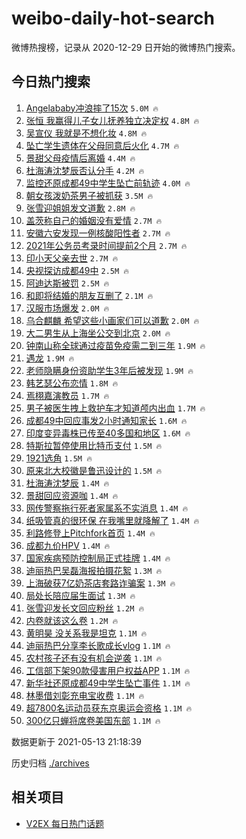 # weibo-daily-hot-search

微博热搜榜，记录从 2020-12-29 日开始的微博热门搜索。

## 今日热门搜索

<!-- BEGIN -->

1. [Angelababy冲浪摔了15次](https://s.weibo.com/weibo?q=%23Angelababy%E5%86%B2%E6%B5%AA%E6%91%94%E4%BA%8615%E6%AC%A1%23&Refer=top) `5.0M 🔥`
1. [张恒 我赢得儿子女儿抚养独立决定权](https://s.weibo.com/weibo?q=%E5%BC%A0%E6%81%92%20%E6%88%91%E8%B5%A2%E5%BE%97%E5%84%BF%E5%AD%90%E5%A5%B3%E5%84%BF%E6%8A%9A%E5%85%BB%E7%8B%AC%E7%AB%8B%E5%86%B3%E5%AE%9A%E6%9D%83&Refer=top) `4.8M 🔥`
1. [吴宣仪 我就是不想化妆](https://s.weibo.com/weibo?q=%E5%90%B4%E5%AE%A3%E4%BB%AA%20%E6%88%91%E5%B0%B1%E6%98%AF%E4%B8%8D%E6%83%B3%E5%8C%96%E5%A6%86&Refer=top) `4.8M 🔥`
1. [坠亡学生遗体在父母同意后火化](https://s.weibo.com/weibo?q=%23%E5%9D%A0%E4%BA%A1%E5%AD%A6%E7%94%9F%E9%81%97%E4%BD%93%E5%9C%A8%E7%88%B6%E6%AF%8D%E5%90%8C%E6%84%8F%E5%90%8E%E7%81%AB%E5%8C%96%23&Refer=top) `4.7M 🔥`
1. [景甜父母疫情后离婚](https://s.weibo.com/weibo?q=%23%E6%99%AF%E7%94%9C%E7%88%B6%E6%AF%8D%E7%96%AB%E6%83%85%E5%90%8E%E7%A6%BB%E5%A9%9A%23&Refer=top) `4.4M 🔥`
1. [杜海涛沈梦辰否认分手](https://s.weibo.com/weibo?q=%23%E6%9D%9C%E6%B5%B7%E6%B6%9B%E6%B2%88%E6%A2%A6%E8%BE%B0%E5%90%A6%E8%AE%A4%E5%88%86%E6%89%8B%23&Refer=top) `4.2M 🔥`
1. [监控还原成都49中学生坠亡前轨迹](https://s.weibo.com/weibo?q=%23%E7%9B%91%E6%8E%A7%E8%BF%98%E5%8E%9F%E6%88%90%E9%83%BD49%E4%B8%AD%E5%AD%A6%E7%94%9F%E5%9D%A0%E4%BA%A1%E5%89%8D%E8%BD%A8%E8%BF%B9%23&Refer=top) `4.0M 🔥`
1. [朝女孩泼奶茶男子被抓获](https://s.weibo.com/weibo?q=%23%E6%9C%9D%E5%A5%B3%E5%AD%A9%E6%B3%BC%E5%A5%B6%E8%8C%B6%E7%94%B7%E5%AD%90%E8%A2%AB%E6%8A%93%E8%8E%B7%23&Refer=top) `3.5M 🔥`
1. [张雪迎姐姐发文道歉](https://s.weibo.com/weibo?q=%23%E5%BC%A0%E9%9B%AA%E8%BF%8E%E5%A7%90%E5%A7%90%E5%8F%91%E6%96%87%E9%81%93%E6%AD%89%23&Refer=top) `2.8M 🔥`
1. [盖茨称自己的婚姻没有爱情](https://s.weibo.com/weibo?q=%23%E7%9B%96%E8%8C%A8%E7%A7%B0%E8%87%AA%E5%B7%B1%E7%9A%84%E5%A9%9A%E5%A7%BB%E6%B2%A1%E6%9C%89%E7%88%B1%E6%83%85%23&Refer=top) `2.7M 🔥`
1. [安徽六安发现一例核酸阳性者](https://s.weibo.com/weibo?q=%23%E5%AE%89%E5%BE%BD%E5%85%AD%E5%AE%89%E5%8F%91%E7%8E%B0%E4%B8%80%E4%BE%8B%E6%A0%B8%E9%85%B8%E9%98%B3%E6%80%A7%E8%80%85%23&Refer=top) `2.7M 🔥`
1. [2021年公务员考录时间提前2个月](https://s.weibo.com/weibo?q=%232021%E5%B9%B4%E5%85%AC%E5%8A%A1%E5%91%98%E8%80%83%E5%BD%95%E6%97%B6%E9%97%B4%E6%8F%90%E5%89%8D2%E4%B8%AA%E6%9C%88%23&Refer=top) `2.7M 🔥`
1. [印小天父亲去世](https://s.weibo.com/weibo?q=%23%E5%8D%B0%E5%B0%8F%E5%A4%A9%E7%88%B6%E4%BA%B2%E5%8E%BB%E4%B8%96%23&Refer=top) `2.7M 🔥`
1. [央视探访成都49中](https://s.weibo.com/weibo?q=%23%E5%A4%AE%E8%A7%86%E6%8E%A2%E8%AE%BF%E6%88%90%E9%83%BD49%E4%B8%AD%23&Refer=top) `2.5M 🔥`
1. [阿迪达斯被罚](https://s.weibo.com/weibo?q=%E9%98%BF%E8%BF%AA%E8%BE%BE%E6%96%AF%E8%A2%AB%E7%BD%9A&Refer=top) `2.5M 🔥`
1. [和即将结婚的朋友互删了](https://s.weibo.com/weibo?q=%23%E5%92%8C%E5%8D%B3%E5%B0%86%E7%BB%93%E5%A9%9A%E7%9A%84%E6%9C%8B%E5%8F%8B%E4%BA%92%E5%88%A0%E4%BA%86%23&Refer=top) `2.1M 🔥`
1. [汉服市场爆发](https://s.weibo.com/weibo?q=%23%E6%B1%89%E6%9C%8D%E5%B8%82%E5%9C%BA%E7%88%86%E5%8F%91%23&Refer=top) `2.0M 🔥`
1. [乌合麒麟 希望这些小画家们可以道歉](https://s.weibo.com/weibo?q=%E4%B9%8C%E5%90%88%E9%BA%92%E9%BA%9F%20%E5%B8%8C%E6%9C%9B%E8%BF%99%E4%BA%9B%E5%B0%8F%E7%94%BB%E5%AE%B6%E4%BB%AC%E5%8F%AF%E4%BB%A5%E9%81%93%E6%AD%89&Refer=top) `2.0M 🔥`
1. [大二男生从上海坐公交到北京](https://s.weibo.com/weibo?q=%23%E5%A4%A7%E4%BA%8C%E7%94%B7%E7%94%9F%E4%BB%8E%E4%B8%8A%E6%B5%B7%E5%9D%90%E5%85%AC%E4%BA%A4%E5%88%B0%E5%8C%97%E4%BA%AC%23&Refer=top) `2.0M 🔥`
1. [钟南山称全球通过疫苗免疫需二到三年](https://s.weibo.com/weibo?q=%23%E9%92%9F%E5%8D%97%E5%B1%B1%E7%A7%B0%E5%85%A8%E7%90%83%E9%80%9A%E8%BF%87%E7%96%AB%E8%8B%97%E5%85%8D%E7%96%AB%E9%9C%80%E4%BA%8C%E5%88%B0%E4%B8%89%E5%B9%B4%23&Refer=top) `1.9M 🔥`
1. [遇龙](https://s.weibo.com/weibo?q=%E9%81%87%E9%BE%99&Refer=top) `1.9M 🔥`
1. [老师隐瞒身份资助学生3年后被发现](https://s.weibo.com/weibo?q=%23%E8%80%81%E5%B8%88%E9%9A%90%E7%9E%92%E8%BA%AB%E4%BB%BD%E8%B5%84%E5%8A%A9%E5%AD%A6%E7%94%9F3%E5%B9%B4%E5%90%8E%E8%A2%AB%E5%8F%91%E7%8E%B0%23&Refer=top) `1.9M 🔥`
1. [韩艺瑟公布恋情](https://s.weibo.com/weibo?q=%23%E9%9F%A9%E8%89%BA%E7%91%9F%E5%85%AC%E5%B8%83%E6%81%8B%E6%83%85%23&Refer=top) `1.8M 🔥`
1. [焉栩嘉演教员](https://s.weibo.com/weibo?q=%23%E7%84%89%E6%A0%A9%E5%98%89%E6%BC%94%E6%95%99%E5%91%98%23&Refer=top) `1.7M 🔥`
1. [男子被医生拽上救护车才知道颅内出血](https://s.weibo.com/weibo?q=%23%E7%94%B7%E5%AD%90%E8%A2%AB%E5%8C%BB%E7%94%9F%E6%8B%BD%E4%B8%8A%E6%95%91%E6%8A%A4%E8%BD%A6%E6%89%8D%E7%9F%A5%E9%81%93%E9%A2%85%E5%86%85%E5%87%BA%E8%A1%80%23&Refer=top) `1.7M 🔥`
1. [成都49中回应事发2小时通知家长](https://s.weibo.com/weibo?q=%E6%88%90%E9%83%BD49%E4%B8%AD%E5%9B%9E%E5%BA%94%E4%BA%8B%E5%8F%912%E5%B0%8F%E6%97%B6%E9%80%9A%E7%9F%A5%E5%AE%B6%E9%95%BF&Refer=top) `1.6M 🔥`
1. [印度变异毒株已传至40多国和地区](https://s.weibo.com/weibo?q=%23%E5%8D%B0%E5%BA%A6%E5%8F%98%E5%BC%82%E6%AF%92%E6%A0%AA%E5%B7%B2%E4%BC%A0%E8%87%B340%E5%A4%9A%E5%9B%BD%E5%92%8C%E5%9C%B0%E5%8C%BA%23&Refer=top) `1.6M 🔥`
1. [特斯拉暂停使用比特币支付](https://s.weibo.com/weibo?q=%E7%89%B9%E6%96%AF%E6%8B%89%E6%9A%82%E5%81%9C%E4%BD%BF%E7%94%A8%E6%AF%94%E7%89%B9%E5%B8%81%E6%94%AF%E4%BB%98&Refer=top) `1.5M 🔥`
1. [1921选角](https://s.weibo.com/weibo?q=%231921%E9%80%89%E8%A7%92%23&Refer=top) `1.5M 🔥`
1. [原来北大校徽是鲁迅设计的](https://s.weibo.com/weibo?q=%23%E5%8E%9F%E6%9D%A5%E5%8C%97%E5%A4%A7%E6%A0%A1%E5%BE%BD%E6%98%AF%E9%B2%81%E8%BF%85%E8%AE%BE%E8%AE%A1%E7%9A%84%23&Refer=top) `1.5M 🔥`
1. [杜海涛沈梦辰](https://s.weibo.com/weibo?q=%23%E6%9D%9C%E6%B5%B7%E6%B6%9B%E6%B2%88%E6%A2%A6%E8%BE%B0%23&Refer=top) `1.4M 🔥`
1. [景甜回应资源咖](https://s.weibo.com/weibo?q=%23%E6%99%AF%E7%94%9C%E5%9B%9E%E5%BA%94%E8%B5%84%E6%BA%90%E5%92%96%23&Refer=top) `1.4M 🔥`
1. [网传警察拖行死者家属系不实消息](https://s.weibo.com/weibo?q=%23%E7%BD%91%E4%BC%A0%E8%AD%A6%E5%AF%9F%E6%8B%96%E8%A1%8C%E6%AD%BB%E8%80%85%E5%AE%B6%E5%B1%9E%E7%B3%BB%E4%B8%8D%E5%AE%9E%E6%B6%88%E6%81%AF%23&Refer=top) `1.4M 🔥`
1. [纸吸管真的很环保 在我嘴里就降解了](https://s.weibo.com/weibo?q=%E7%BA%B8%E5%90%B8%E7%AE%A1%E7%9C%9F%E7%9A%84%E5%BE%88%E7%8E%AF%E4%BF%9D%20%E5%9C%A8%E6%88%91%E5%98%B4%E9%87%8C%E5%B0%B1%E9%99%8D%E8%A7%A3%E4%BA%86&Refer=top) `1.4M 🔥`
1. [利路修登上Pitchfork首页](https://s.weibo.com/weibo?q=%23%E5%88%A9%E8%B7%AF%E4%BF%AE%E7%99%BB%E4%B8%8APitchfork%E9%A6%96%E9%A1%B5%23&Refer=top) `1.4M 🔥`
1. [成都九价HPV](https://s.weibo.com/weibo?q=%E6%88%90%E9%83%BD%E4%B9%9D%E4%BB%B7HPV&Refer=top) `1.4M 🔥`
1. [国家疾病预防控制局正式挂牌](https://s.weibo.com/weibo?q=%23%E5%9B%BD%E5%AE%B6%E7%96%BE%E7%97%85%E9%A2%84%E9%98%B2%E6%8E%A7%E5%88%B6%E5%B1%80%E6%AD%A3%E5%BC%8F%E6%8C%82%E7%89%8C%23&Refer=top) `1.4M 🔥`
1. [迪丽热巴吴磊海报拍摄花絮](https://s.weibo.com/weibo?q=%23%E8%BF%AA%E4%B8%BD%E7%83%AD%E5%B7%B4%E5%90%B4%E7%A3%8A%E6%B5%B7%E6%8A%A5%E6%8B%8D%E6%91%84%E8%8A%B1%E7%B5%AE%23&Refer=top) `1.3M 🔥`
1. [上海破获7亿奶茶店套路诈骗案](https://s.weibo.com/weibo?q=%23%E4%B8%8A%E6%B5%B7%E7%A0%B4%E8%8E%B77%E4%BA%BF%E5%A5%B6%E8%8C%B6%E5%BA%97%E5%A5%97%E8%B7%AF%E8%AF%88%E9%AA%97%E6%A1%88%23&Refer=top) `1.3M 🔥`
1. [局处长陪应届生面试](https://s.weibo.com/weibo?q=%23%E5%B1%80%E5%A4%84%E9%95%BF%E9%99%AA%E5%BA%94%E5%B1%8A%E7%94%9F%E9%9D%A2%E8%AF%95%23&Refer=top) `1.3M 🔥`
1. [张雪迎发长文回应粉丝](https://s.weibo.com/weibo?q=%23%E5%BC%A0%E9%9B%AA%E8%BF%8E%E5%8F%91%E9%95%BF%E6%96%87%E5%9B%9E%E5%BA%94%E7%B2%89%E4%B8%9D%23&Refer=top) `1.2M 🔥`
1. [内卷就该这么卷](https://s.weibo.com/weibo?q=%23%E5%86%85%E5%8D%B7%E5%B0%B1%E8%AF%A5%E8%BF%99%E4%B9%88%E5%8D%B7%23&Refer=top) `1.2M 🔥`
1. [黄明昊 没关系我是坦克](https://s.weibo.com/weibo?q=%E9%BB%84%E6%98%8E%E6%98%8A%20%E6%B2%A1%E5%85%B3%E7%B3%BB%E6%88%91%E6%98%AF%E5%9D%A6%E5%85%8B&Refer=top) `1.1M 🔥`
1. [迪丽热巴分享李长歌成长vlog](https://s.weibo.com/weibo?q=%23%E8%BF%AA%E4%B8%BD%E7%83%AD%E5%B7%B4%E5%88%86%E4%BA%AB%E6%9D%8E%E9%95%BF%E6%AD%8C%E6%88%90%E9%95%BFvlog%23&Refer=top) `1.1M 🔥`
1. [农村孩子还有没有机会逆袭](https://s.weibo.com/weibo?q=%23%E5%86%9C%E6%9D%91%E5%AD%A9%E5%AD%90%E8%BF%98%E6%9C%89%E6%B2%A1%E6%9C%89%E6%9C%BA%E4%BC%9A%E9%80%86%E8%A2%AD%23&Refer=top) `1.1M 🔥`
1. [工信部下架90款侵害用户权益APP](https://s.weibo.com/weibo?q=%23%E5%B7%A5%E4%BF%A1%E9%83%A8%E4%B8%8B%E6%9E%B690%E6%AC%BE%E4%BE%B5%E5%AE%B3%E7%94%A8%E6%88%B7%E6%9D%83%E7%9B%8AAPP%23&Refer=top) `1.1M 🔥`
1. [新华社还原成都49中学生坠亡事件](https://s.weibo.com/weibo?q=%23%E6%96%B0%E5%8D%8E%E7%A4%BE%E8%BF%98%E5%8E%9F%E6%88%90%E9%83%BD49%E4%B8%AD%E5%AD%A6%E7%94%9F%E5%9D%A0%E4%BA%A1%E4%BA%8B%E4%BB%B6%23&Refer=top) `1.1M 🔥`
1. [林墨借刘彰充电宝收费](https://s.weibo.com/weibo?q=%23%E6%9E%97%E5%A2%A8%E5%80%9F%E5%88%98%E5%BD%B0%E5%85%85%E7%94%B5%E5%AE%9D%E6%94%B6%E8%B4%B9%23&Refer=top) `1.1M 🔥`
1. [超7800名运动员获东京奥运会资格](https://s.weibo.com/weibo?q=%23%E8%B6%857800%E5%90%8D%E8%BF%90%E5%8A%A8%E5%91%98%E8%8E%B7%E4%B8%9C%E4%BA%AC%E5%A5%A5%E8%BF%90%E4%BC%9A%E8%B5%84%E6%A0%BC%23&Refer=top) `1.1M 🔥`
1. [300亿只蝉将席卷美国东部](https://s.weibo.com/weibo?q=%23300%E4%BA%BF%E5%8F%AA%E8%9D%89%E5%B0%86%E5%B8%AD%E5%8D%B7%E7%BE%8E%E5%9B%BD%E4%B8%9C%E9%83%A8%23&Refer=top) `1.1M 🔥`

数据更新于 2021-05-13 21:18:39

<!-- END -->

历史归档 [./archives](./archives)

## 相关项目

- [V2EX 每日热门话题](https://github.com/boojack/v2ex-daily-hot-topic)
